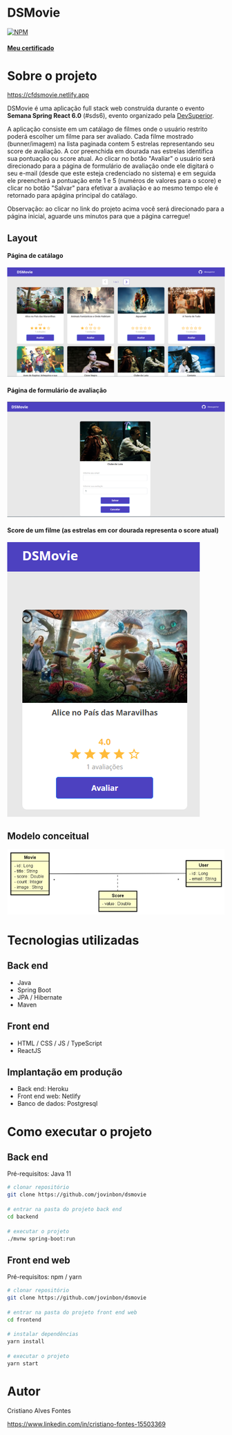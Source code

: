 # DSMovie
[![NPM](https://img.shields.io/npm/l/react)](https://github.com/jovinbon/dsmovie/blob/main/LICENSE) 

#### [Meu certificado](https://learn.devsuperior.com/certificados/2132952)

# Sobre o projeto

https://cfdsmovie.netlify.app

DSMovie é uma aplicação full stack web construída durante o evento **Semana Spring React 6.0** (#sds6), evento organizado pela [DevSuperior](https://devsuperior.com "Site da DevSuperior").

A aplicação consiste em um catálago de filmes onde o usuário restrito poderá escolher um filme para ser avaliado. 
Cada filme mostrado (bunner/imagem) na lista paginada contem 5 estrelas representando seu score de avaliação. A cor preenchida em dourada nas estrelas identifica sua pontuação ou score atual.
Ao clicar no botão "Avaliar" o  usuário será direcionado para a página de formulário de avaliação onde ele digitará o seu e-mail (desde que este esteja credenciado no sistema) e em
seguida ele preencherá a pontuação ente 1 e 5 (numéros de valores para o score) e clicar no botão "Salvar" para efetivar a avaliação e ao mesmo tempo ele é retornado para apágina principal do catálago.

Observação: ao clicar no link do projeto acima você será direcionado para a página inicial, aguarde uns minutos para que a página carregue!

## Layout
#### Página de catálago
![Tela de catálago](https://github.com/jovinbon/assets/blob/main/dsmoviepageaded.png)

#### Página de formulário de avaliação
![Tela de formulário de avaliação](https://github.com/jovinbon/assets/blob/main/dsmovieform.png)

#### Score de um filme (as estrelas em cor dourada representa o score atual)
![Tela score](https://github.com/jovinbon/assets/blob/main/dsmoviescore.png)

## Modelo conceitual
![Modelo Conceitual](https://github.com/jovinbon/assets/blob/main/dsmovie-dominio.png)

# Tecnologias utilizadas
## Back end
- Java
- Spring Boot
- JPA / Hibernate
- Maven
## Front end
- HTML / CSS / JS / TypeScript
- ReactJS
## Implantação em produção
- Back end: Heroku
- Front end web: Netlify
- Banco de dados: Postgresql

# Como executar o projeto

## Back end
Pré-requisitos: Java 11

```bash
# clonar repositório
git clone https://github.com/jovinbon/dsmovie

# entrar na pasta do projeto back end
cd backend

# executar o projeto
./mvnw spring-boot:run
```

## Front end web
Pré-requisitos: npm / yarn

```bash
# clonar repositório
git clone https://github.com/jovinbon/dsmovie

# entrar na pasta do projeto front end web
cd frontend

# instalar dependências
yarn install

# executar o projeto
yarn start
```

# Autor

Cristiano Alves Fontes

https://www.linkedin.com/in/cristiano-fontes-15503369
